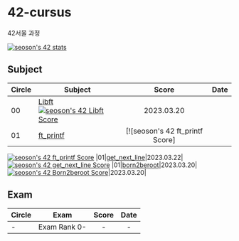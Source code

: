 # 42-cursus
42서울 과정

[![seoson's 42 stats](https://badge42.vercel.app/api/v2/cliijqp9v001108jm6c4mmneg/stats?cursusId=21&coalitionId=86)](https://github.com/JaeSeoKim/badge42)

## Subject
|Circle|Subject|Score|Date|
|----|----|:----:|:----:|
|00|[Libft](https://github.com/42seoul-translation/subject_ko/blob/master/ft_printf/ft_printf.ko.md)[![seoson's 42 Libft Score](https://badge42.vercel.app/api/v2/cliijqp9v001108jm6c4mmneg/project/3024503)](https://github.com/JaeSeoKim/badge42)|2023.03.20|
|01|[ft_printf](https://github.com/42seoul-translation/subject_ko/blob/master/ft_printf/ft_printf.ko.md)|[![seoson's 42 ft_printf Score]
[![seoson's 42 ft_printf Score](https://badge42.vercel.app/api/v2/cliijqp9v001108jm6c4mmneg/project/3070077)](https://github.com/JaeSeoKim/badge42)
|01|[get_next_line](https://github.com/42seoul-translation/subject_ko/blob/master/get_next_line/get_next_line.ko.md)|2023.03.22|
[![seoson's 42 get_next_line Score](https://badge42.vercel.app/api/v2/cliijqp9v001108jm6c4mmneg/project/3080960)](https://github.com/JaeSeoKim/badge42)
|01|[born2beroot](https://github.com/42seoul-translation/subject_ko/blob/master/born2beroot/born2beroot.md)|2023.03.20|
[![seoson's 42 Born2beroot Score](https://badge42.vercel.app/api/v2/cliijqp9v001108jm6c4mmneg/project/3085019)](https://github.com/JaeSeoKim/badge42)|2023.03.20|
## Exam
|Circle|Exam|Score|Date|
|----|----|:----:|:----:|
|-|Exam Rank 0-|-|-|
